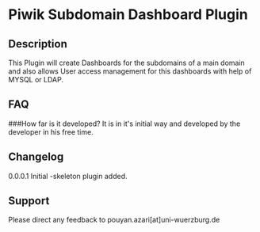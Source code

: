 # Piwik Subdomain Dashboard Plugin

## Description

This Plugin will create Dashboards for the subdomains of a main domain and also allows User access management for this dashboards with help of MYSQL or LDAP.

## FAQ

###How far is it developed?
It is in it's initial way and developed by the developer in his free time. 

## Changelog

0.0.0.1 Initial
-skeleton plugin added.

## Support

Please direct any feedback to pouyan.azari[at]uni-wuerzburg.de
